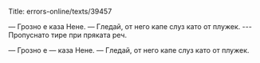 Title: errors-online/texts/39457

— Грозно е каза Нене. — Гледай, от него капе слуз като от плужек. --- Пропуснато тире при пряката реч.

— Грозно е — каза Нене. — Гледай, от него капе слуз като от плужек.
